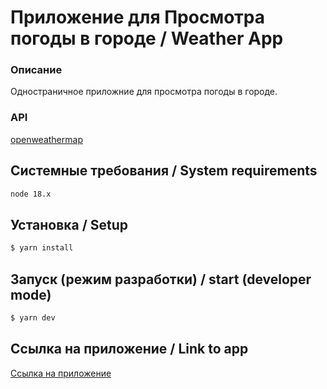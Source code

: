 # Приложение для Просмотра погоды в городе / Weather App

### Описание

Одностраничное приложние для просмотра погоды в городе.

### API

[openweathermap](https://openweathermap.org/api)

## Системные требования / System requirements

```sh
node 18.x
```

## Установка / Setup

```sh
$ yarn install
```

## Запуск (режим разработки) / start (developer mode)

```sh
$ yarn dev
```

## Ссылка на приложение / Link to app

[Ссылка на приложение](https://weather-app-khloptsevps.vercel.app/)
